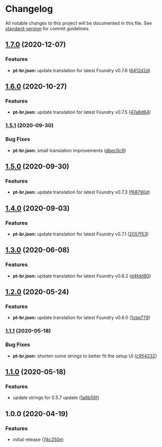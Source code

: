 # Changelog

All notable changes to this project will be documented in this file. See [standard-version](https://github.com/conventional-changelog/standard-version) for commit guidelines.

## [1.7.0](https://gitlab.com/foundryvtt-pt-br/core/compare/v1.6.0...v1.7.0) (2020-12-07)


### Features

* **pt-br.json:** update translation for latest Foundry v0.7.8 ([6412d2d](https://gitlab.com/foundryvtt-pt-br/core/commit/6412d2dd37f676b14fd5ddfbdf3b2518ff3c67ef))

## [1.6.0](https://gitlab.com/foundryvtt-pt-br/core/compare/v1.5.1...v1.6.0) (2020-10-27)


### Features

* **pt-br.json:** update translation for latest Foundry v0.7.5 ([47a8d64](https://gitlab.com/foundryvtt-pt-br/core/commit/47a8d643b76dab3de5ed4ba9219cdcc85641b71d))

### [1.5.1](https://gitlab.com/foundryvtt-pt-br/core/compare/v1.5.0...v1.5.1) (2020-09-30)


### Bug Fixes

* **pt-br.json:** small translation improvements ([dbec0c9](https://gitlab.com/foundryvtt-pt-br/core/commit/dbec0c914c21ef77479d6482b2e7661552975fff))

## [1.5.0](https://gitlab.com/foundryvtt-pt-br/core/compare/v1.4.0...v1.5.0) (2020-09-30)


### Features

* **pt-br.json:** update translation for latest Foundry v0.7.3 ([f68790d](https://gitlab.com/foundryvtt-pt-br/core/commit/f68790da96b25b132c5688a4007afc849ca8d2a3))

## [1.4.0](https://gitlab.com/foundryvtt-pt-br/core/compare/v1.3.0...v1.4.0) (2020-09-03)


### Features

* **pt-br.json:** update translation for latest Foundry v0.7.1 ([2057f53](https://gitlab.com/foundryvtt-pt-br/core/commit/2057f533959391cf1d3d8324c4d4f46bcea3fd03))

## [1.3.0](https://gitlab.com/foundryvtt-pt-br/core/compare/v1.1.0...v1.3.0) (2020-06-08)


### Features

* **pt-br.json:** update translation for latest Foundry v0.6.2 ([d4fdd80](https://gitlab.com/foundryvtt-pt-br/core/commit/d4fdd802474f656ea33821472ac0ee5ea831b200))

## [1.2.0](https://gitlab.com/foundryvtt-pt-br/core/compare/v1.1.0...v1.2.0) (2020-05-24)


### Features

* **pt-br.json:** update translation for latest Foundry v0.6.0 ([1cbe779](https://gitlab.com/foundryvtt-pt-br/core/commit/1cbe77904c5df2066fa15261209b22c6143fbf03))


### [1.1.1](https://gitlab.com/foundryvtt-pt-br/core/compare/v1.1.0...v1.1.1) (2020-05-18)


### Bug Fixes

* **pt-br.json:** shorten some strings to better fit the setup UI ([c954232](https://gitlab.com/foundryvtt-pt-br/core/commit/c954232c8e1d41533c2bc1c05fcb4bc65ed1cf3e))

## [1.1.0](https://gitlab.com/foundryvtt-pt-br/core/compare/v1.0.0...v1.1.0) (2020-05-18)


### Features

* update strings for 0.5.7 update ([1a6b56f](https://gitlab.com/foundryvtt-pt-br/core/commit/1a6b56fce373349202d4644e181279df4212f88f))

## 1.0.0 (2020-04-19)


### Features

* initial release ([74c250e](https://gitlab.com/foundryvtt-pt-br/core/commit/74c250e9ac45fe64608f6dbe53b88d0dd79dd46e))
